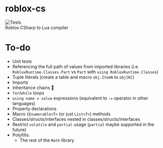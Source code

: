 ﻿# roblox-cs

![Tests](https://github.com/R-unic/roblox-cs/actions/workflows/tests.yml/badge.svg)  
Roblox CSharp to Lua compiler

# To-do
- Unit tests
- Referencing the full path of values from imported libraries (i.e. `RobloxRuntime.Classes.Part` vs `Part` with `using RobloxRuntime.Classes`)
- Tuple literals (create a table and macro `obj.ItemN` to `obj[N]`)
- Imports
- Inheritance chains 🤮
- `for`/`while` loops
- `using name = value` expressions (equivalent to `:=` operator in other languages)
- Property declarations
- Macro `IEnumerable<T>` (or just `List<T>`) methods
- Classes/structs/interfaces nested in classes/structs/interfaces
- Restrict `volatile` and `partial` usage (`partial` maybe supported in the future)
- Polyfills:
	- The rest of the `Math` library
